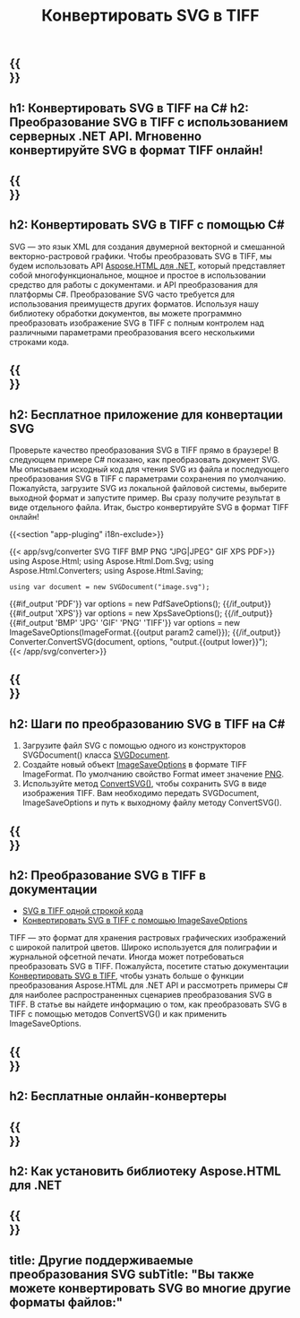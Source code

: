﻿---
translation: true
template: /templates/_template-conversion-child.md
title: Конвертировать SVG в TIFF
description: Преобразование SVG в TIFF на C#. Легко используйте API в любом приложении .NET. Попробуйте онлайн-конвертер SVG в TIFF бесплатно!
url: /net/conversion/svg-to-tiff/
family: html
platformtag: net
feature: conversion
informat: SVG
outformat: TIFF
otherformats: PDF XPS GIF JPEG PNG BMP
---

{{<section banner>}}
---
h1: Конвертировать SVG в TIFF на C#
h2: Преобразование SVG в TIFF с использованием серверных .NET API. Мгновенно конвертируйте SVG в формат TIFF онлайн!
---

{{<section overview>}}
---
h2: Конвертировать SVG в TIFF с помощью C#
---

SVG — это язык XML для создания двумерной векторной и смешанной векторно-растровой графики. Чтобы преобразовать SVG в TIFF, мы будем использовать API [Aspose.HTML для .NET](https://products.aspose.com/html/net/), который представляет собой многофункциональное, мощное и простое в использовании средство для работы с документами. и API преобразования для платформы C#. Преобразование SVG часто требуется для использования преимуществ других форматов. Используя нашу библиотеку обработки документов, вы можете программно преобразовать изображение SVG в TIFF с полным контролем над различными параметрами преобразования всего несколькими строками кода.

{{<section demos>}}
---
h2: Бесплатное приложение для конвертации SVG
---

Проверьте качество преобразования SVG в TIFF прямо в браузере! В следующем примере C# показано, как преобразовать документ SVG. Мы описываем исходный код для чтения SVG из файла и последующего преобразования SVG в TIFF с параметрами сохранения по умолчанию. Пожалуйста, загрузите SVG из локальной файловой системы, выберите выходной формат и запустите пример. Вы сразу получите результат в виде отдельного файла. Итак, быстро конвертируйте SVG в формат TIFF онлайн!

{{<section "app-pluging" i18n-exclude>}}

{{< app/svg/converter SVG TIFF BMP PNG "JPG|JPEG" GIF XPS PDF>}}
using Aspose.Html;
using Aspose.Html.Dom.Svg;
using Aspose.Html.Converters;
using Aspose.Html.Saving;

    using var document = new SVGDocument("image.svg");
{{#if_output 'PDF'}}
    var options = new PdfSaveOptions();
{{/if_output}}
{{#if_output 'XPS'}}
    var options = new XpsSaveOptions();
{{/if_output}}
{{#if_output 'BMP' 'JPG' 'GIF' 'PNG' 'TIFF'}}
    var options = new ImageSaveOptions(ImageFormat.{{output param2 camel}});
{{/if_output}}
    Converter.ConvertSVG(document, options, "output.{{output lower}}");   
{{< /app/svg/converter>}}


{{<section steps>}}
---
h2: Шаги по преобразованию SVG в TIFF на C#
---

1. Загрузите файл SVG с помощью одного из конструкторов SVGDocument() класса [SVGDocument](https://apireference.aspose.com/html/net/aspose.html.dom.svg/svgdocument).
1. Создайте новый объект [ImageSaveOptions](https://apireference.aspose.com/html/net/aspose.html.saving/imagesaveoptions) в формате TIFF ImageFormat. По умолчанию свойство Format имеет значение [PNG](https://apireference.aspose.com/html/net/aspose.html.rendering.image/imageformat).
1. Используйте метод [ConvertSVG()](https://apireference.aspose.com/html/net/aspose.html.converters.converter/convertsvg/methods/3), чтобы сохранить SVG в виде изображения TIFF. Вам необходимо передать SVGDocument, ImageSaveOptions и путь к выходному файлу методу ConvertSVG().

{{<section documentation>}}
---
h2: Преобразование SVG в TIFF в документации
---

  - <a href="https://docs.aspose.com/html/net/converting-between-formats/svg-to-tiff/#svg-to-tiff-by-a-single-of-code " target="_blank">SVG в TIFF одной строкой кода</a>
  - <a href="https://docs.aspose.com/html/net/converting-between-formats/svg-to-tiff/#convert-svg-to-tiff-using-imagesaveoptions" target="_blank" >Конвертировать SVG в TIFF с помощью ImageSaveOptions</a>

TIFF — это формат для хранения растровых графических изображений с широкой палитрой цветов. Широко используется для полиграфии и журнальной офсетной печати. Иногда может потребоваться преобразовать SVG в TIFF. Пожалуйста, посетите статью документации [Конвертировать SVG в TIFF](https://docs.aspose.com/html/net/converting-between-formats/svg-to-tiff/), чтобы узнать больше о функции преобразования Aspose.HTML для .NET API и рассмотреть примеры C# для наиболее распространенных сценариев преобразования SVG в TIFF. В статье вы найдете информацию о том, как преобразовать SVG в TIFF с помощью методов ConvertSVG() и как применить ImageSaveOptions.

{{<section online-converters>}}
---
h2: Бесплатные онлайн-конвертеры
---

{{<section get-started>}}
---
h2: Как установить библиотеку Aspose.HTML для .NET
---

{{<section other-conversions>}}
---
title: Другие поддерживаемые преобразования SVG
subTitle: "Вы также можете конвертировать SVG во многие другие форматы файлов:"
---